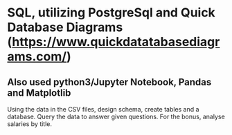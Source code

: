 # SQL, utilizing PostgreSql and Quick Database Diagrams (https://www.quickdatatabasediagrams.com/)
## Also used python3/Jupyter Notebook, Pandas and Matplotlib
Using the data in the CSV files, design schema, create tables and a database.
Query the data to answer given questions.
For the bonus, analyse salaries by title.
